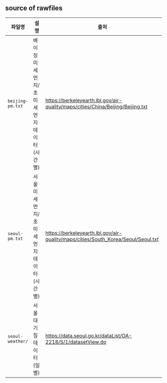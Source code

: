 ## source of rawfiles

| 파일명           | 설명                                       | 출처                                                                              |
| ---------------- | ------------------------------------------ | --------------------------------------------------------------------------------- |
| `beijing-pm.txt` | 베이징 미세먼지/초미세먼지 데이터 (시간별) | https://berkeleyearth.lbl.gov/air-quality/maps/cities/China/Beijing/Beijing.txt   |
| `seoul-pm.txt`   | 서울 미세먼지/초미세먼지 데이터 (시간별)   | https://berkeleyearth.lbl.gov/air-quality/maps/cities/South_Korea/Seoul/Seoul.txt |
| `seoul-weather/` | 서울 대기질 데이터 (일별)                  | https://data.seoul.go.kr/dataList/OA-2218/S/1/datasetView.do                      |
